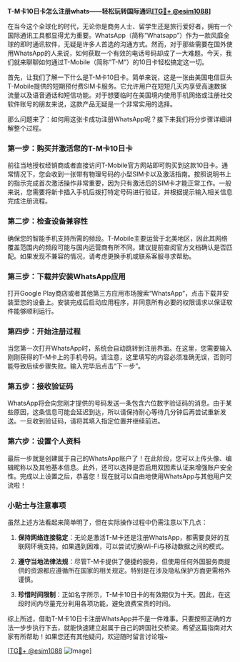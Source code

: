 **T-M卡10日卡怎么注册whats——轻松玩转国际通讯[[TG💪+ @esim1088](https://t.me/s/esim1088)]**

在当今这个全球化的时代，无论你是商务人士、留学生还是旅行爱好者，拥有一个国际通讯工具都显得尤为重要。WhatsApp（简称“Whatsapp”）作为一款风靡全球的即时通讯软件，无疑是许多人首选的沟通方式。然而，对于那些需要在国外使用WhatsApp的人来说，如何获取一个有效的电话号码却成了一大难题。今天，我们就来聊聊如何通过T-Mobile（简称“T-M”）的10日卡轻松搞定这一切。

首先，让我们了解一下什么是T-M卡10日卡。简单来说，这是一张由美国电信巨头T-Mobile提供的短期预付费SIM卡服务。它允许用户在短短几天内享受高速数据流量以及语音通话和短信功能。对于想要临时在美国境内使用手机网络或注册社交软件账号的朋友来说，这款产品无疑是一个非常实用的选择。

那么问题来了：如何用这张卡成功注册WhatsApp呢？接下来我们将分步骤详细讲解整个过程。

### 第一步：购买并激活您的T-M卡10日卡

前往当地授权经销商或者直接访问T-Mobile官方网站即可购买到这款10日卡。通常情况下，您会收到一张带有物理号码的小型SIM卡以及激活指南。按照说明书上的指示完成首次激活操作非常重要，因为只有激活后的SIM卡才能正常工作。一般来说，您需要将新卡插入手机后拨打特定号码进行验证，并根据提示输入相关信息完成注册流程。

### 第二步：检查设备兼容性

确保您的智能手机支持所需的频段。T-Mobile主要运营于北美地区，因此其网络覆盖范围内的频段可能与国内运营商有所不同。建议提前查阅官方文档确认是否匹配。如果发现不兼容的情况，请考虑更换手机或联系客服寻求帮助。

### 第三步：下载并安装WhatsApp应用

打开Google Play商店或者其他第三方应用市场搜索“WhatsApp”，点击下载并安装至您的设备上。安装完成后启动应用程序，并同意所有必要的权限请求以保证软件能够顺利运行。

### 第四步：开始注册过程

当您第一次打开WhatsApp时，系统会自动跳转到注册界面。在这里，您需要输入刚刚获得的T-M卡上的手机号码。请注意，这里填写的内容必须准确无误，否则可能导致后续步骤失败。输入完毕后点击“下一步”。

### 第五步：接收验证码

WhatsApp将会向您刚才提供的号码发送一条包含六位数字验证码的消息。由于某些原因，这条信息可能会延迟到达，所以请保持耐心等待几分钟后再尝试重新发送。一旦收到验证码，请将其填入指定位置并继续前进。

### 第六步：设置个人资料

最后一步就是创建属于自己的WhatsApp账户了！在此阶段，您可以上传头像、编辑昵称以及其他基本信息。此外，还可以选择是否启用双因素认证来增强账户安全性。完成以上设置之后，恭喜您！现在就可以自由地使用WhatsApp与其他用户交流啦！

### 小贴士与注意事项

虽然上述方法看起来简单明了，但在实际操作过程中仍需注意以下几点：

1. **保持网络连接稳定**：无论是激活T-M卡还是注册WhatsApp，都需要良好的互联网环境支持。如果遇到困难，可以尝试切换Wi-Fi与移动数据之间的模式。
   
2. **遵守当地法律法规**：尽管T-M卡提供了便捷的服务，但使用任何外国服务商提供的资源都应遵循所在国家的相关规定。特别是在涉及隐私保护方面更需格外谨慎。

3. **珍惜时间限制**：正如名字所示，T-M卡10日卡的有效期仅为十天。因此，在这段时间内尽量充分利用各项功能，避免浪费宝贵的时间。

综上所述，借助T-M卡10日卡注册WhatsApp并不是一件难事。只要按照正确的方法一步步执行下去，就能快速建立起属于自己的跨国社交桥梁。希望这篇指南对大家有所帮助！如果您还有其他疑问，欢迎随时留言讨论哦~

[[TG💪+ @esim1088](https://t.me/s/esim1088) ![Image](https://i.postimg.cc/4NQfJmqS/Snipaste-2025-05-13-00-14-12.png)]